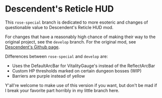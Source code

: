 # Descendent's Reticle HUD

This `rose-special` branch is dedicated to more esoteric and changes of questionable value to Descendent's Reticle HUD mod.

For changes that have a reasonably high chance of making their way to the original project, see the `develop` branch. For the original mod, see [Descendent's Github page](https://github.com/Descendent/com.secretworldlegends.mod.hud.reticle).

Differences between `rose-special` and `develop` are:

 * Uses the DefaultArcBar for VitalityGauge's instead of the ReflectArcBar
 * Custom HP thresholds marked on certain dungeon bosses (WIP)
 * Barriers are purple instead of yellow
 
 Y'all're welcome to make use of this version if you want, but don't be mad if I break your favorite part horribly in my little branch here.
